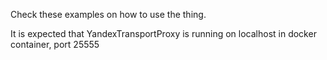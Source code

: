 Check these examples on how to use the thing.

It is expected that YandexTransportProxy is running on localhost in docker container, port 25555